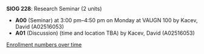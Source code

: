 **SIOG 228**: Research Seminar (2 units)

- **A00** (Seminar) at 3:00 pm–4:50 pm on Monday at VAUGN 100 by Kacev, David (A02516053)
- **A01** (Discussion) (time and location TBA) by Kacev, David (A02516053)

[Enrollment numbers over time](./SIOG228.tsv)

